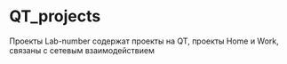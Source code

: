 # QT_projects
Проекты Lab-number содержат проекты на QT, проекты Home и Work, связаны с сетевым взаимодействием
